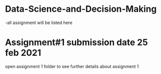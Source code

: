 # Data-Science-and-Decision-Making 
-all assignment will be listed here   

# Assignment#1 submission date 25 feb 2021 
open assignment 1 folder to see further details about assignment 1
